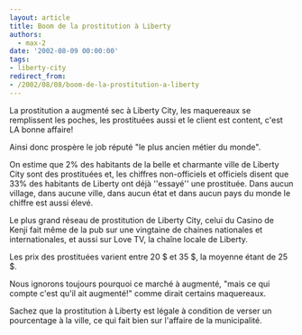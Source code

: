 ```yaml
---
layout: article
title: Boom de la prostitution à Liberty
authors:
  - max-2
date: '2002-08-09 00:00:00'
tags:
- liberty-city
redirect_from:
- /2002/08/08/boom-de-la-prostitution-a-liberty
---
```


La prostitution a augmenté sec à Liberty City, les maquereaux se remplissent les poches, les prostituées aussi et le client est content, c'est LA bonne affaire!

Ainsi donc prospère le job réputé "le plus ancien métier du monde".

On estime que 2% des habitants de la belle et charmante ville de Liberty City sont des prostituées et, les chiffres non-officiels et officiels disent que 33% des habitants de Liberty ont déjà ''essayé'' une prostituée. Dans aucun village, dans aucune ville, dans aucun état et dans aucun pays du monde le chiffre est aussi élevé.

Le plus grand réseau de prostitution de Liberty City, celui du Casino de Kenji fait même de la pub sur une vingtaine de chaines nationales et internationales, et aussi sur Love TV, la chaîne locale de Liberty.

Les prix des prostituées varient entre 20 $ et 35 $, la moyenne étant de 25 $.

Nous ignorons toujours pourquoi ce marché à augmenté, "mais ce qui compte c'est qu'il ait augmenté!" comme dirait certains maquereaux.

Sachez que la prostitution à Liberty est légale à condition de verser un pourcentage à la ville, ce qui fait bien sur l'affaire de la municipalité.